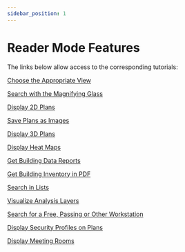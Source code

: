 ```yaml
---
sidebar_position: 1
---
```


# Reader Mode Features

<Youtube code="T9C7k2dElBE"/>



The links below allow access to the corresponding tutorials:

[Choose the Appropriate View](/docs/courses/views/planviews.md)

[Search with the Magnifying Glass](/docs/courses/find/wenfindcourse.md)

[Display 2D Plans](/docs/courses/views/2Dviews.md)

[Save Plans as Images](/docs/courses/views/planexport.md)

[Display 3D Plans](/docs/courses/views/3Dviews.md)

[Display Heat Maps](/docs/courses/views/heatmap.md)

[Get Building Data Reports](/docs/tutorials/BuildingData/Buildingdashboard/Buildingreporting.md)

[Get Building Inventory in PDF](/docs/tutorials/BuildingData/Buildinginventory.md)

[Search in Lists](/docs/courses/find/listfindcourse.md)

[Visualize Analysis Layers](/docs/tutorials/dimensionType/create.md#visualiser-les-calques-danalyse)

[Search for a Free, Passing or Other Workstation](/docs/courses/views/2Dviews.md#afficher-l%C3%A9tat-des-postes-de-travail-sur-le-plan)

[Display Security Profiles on Plans](/docs/tutorials/person/personSecurityProfile/list.md#visualiser-les-profils-s%C3%A9curit%C3%A9-sur-les-plans)

[Display Meeting Rooms](/docs/tutorials/surfaces/meetingroom/read.md)
